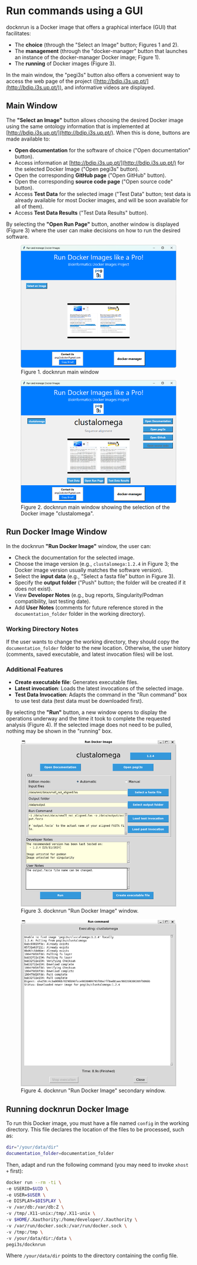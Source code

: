 # Run commands using a GUI

docknrun is a Docker image that offers a graphical interface (GUI) that facilitates:

* The **choice** (through the "Select an Image" button; Figures 1 and 2).
* The **management** (through the "docker-manager" button that launches an instance of the docker-manager Docker image; Figure 1).
* The **running** of Docker images (Figure 3).

In the main window, the "pegi3s" button also offers a convenient way to access the web page of the project ([http://bdip.i3s.up.pt/](http://bdip.i3s.up.pt/)), and informative videos are displayed.

## Main Window

The **"Select an Image"** button allows choosing the desired Docker image using the same ontology information that is implemented at [http://bdip.i3s.up.pt/](http://bdip.i3s.up.pt/). When this is done, buttons are made available to:

* **Open documentation** for the software of choice ("Open documentation" button).
* Access information at [http://bdip.i3s.up.pt/](http://bdip.i3s.up.pt/) for the selected Docker Image ("Open pegi3s" button).
* Open the corresponding **GitHub page** ("Open GitHub" button).
* Open the corresponding **source code page** ("Open source code" button).
* Access **Test Data** for the selected image ("Test Data" button; test data is already available for most Docker images, and will be soon available for all of them).
* Access **Test Data Results** ("Test Data Results" button).

By selecting the **"Open Run Page"** button, another window is displayed (Figure 3) where the user can make decisions on how to run the desired software.

<div class="figure-pair">
  <figure>
    <img src="images/run-commands-gui/figure1.png" alt="docknrun main window">
    <figcaption>Figure 1. docknrun main window</figcaption>
  </figure>
  <figure>
    <img src="images/run-commands-gui/figure2.png" alt="docknrun main window">
    <figcaption>Figure 2. docknrun main window showing the selection of the Docker image "clustalomega".</figcaption>
  </figure>
</div>

## Run Docker Image Window

In the docknrun **"Run Docker Image"** window, the user can:

* Check the documentation for the selected image.
* Choose the image version (e.g., `clustalomega:1.2.4` in Figure 3; the Docker image version usually matches the software version).
* Select the **input data** (e.g., "Select a fasta file" button in Figure 3).
* Specify the **output folder** ("Push" button; the folder will be created if it does not exist).
* View **Developer Notes** (e.g., bug reports, Singularity/Podman compatibility, last testing date).
* Add **User Notes** (comments for future reference stored in the `documentation_folder` folder in the working directory).

### Working Directory Notes

If the user wants to change the working directory, they should copy the `documentation_folder` folder to the new location. Otherwise, the user history (comments, saved executable, and latest invocation files) will be lost.

### Additional Features

* **Create executable file**: Generates executable files.
* **Latest invocation**: Loads the latest invocations of the selected image.
* **Test Data Invocation**: Adapts the command in the "Run command" box to use test data (test data must be downloaded first).

By selecting the **"Run"** button, a new window opens to display the operations underway and the time it took to complete the requested analysis (Figure 4). If the selected image does not need to be pulled, nothing may be shown in the "running" box.

<div class="figure-pair">
  <figure>
    <img src="images/run-commands-gui/figure3.png" alt="docknrun Run Docker Image window">
    <figcaption>Figure 3. docknrun "Run Docker Image" window.</figcaption>
  </figure>
  <figure>
    <img src="images/run-commands-gui/figure4.png" alt="docknrun Running Docker Image secondary window">
    <figcaption>Figure 4. docknrun "Run Docker Image" secondary window.</figcaption>
  </figure>
</div>

## Running docknrun Docker Image

To run this Docker image, you must have a file named `config` in the working directory. This file declares the location of the files to be processed, such as:

```bash
dir="/your/data/dir"
documentation_folder=documentation_folder
```

Then, adapt and run the following command (you may need to invoke `xhost +` first):

```bash
docker run --rm -ti \
-e USERID=$UID \
-e USER=$USER \
-e DISPLAY=$DISPLAY \
-v /var/db:/var/db:Z \
-v /tmp/.X11-unix:/tmp/.X11-unix \
-v $HOME/.Xauthority:/home/developer/.Xauthority \
-v /var/run/docker.sock:/var/run/docker.sock \
-v /tmp:/tmp \
-v /your/data/dir:/data \
pegi3s/docknrun
```

Where `/your/data/dir` points to the directory containing the config file.
